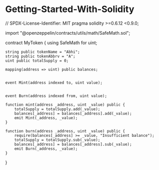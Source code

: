 # Getting-Started-With-Solidity


// SPDX-License-Identifier: MIT
pragma solidity >=0.6.12 <0.9.0;


import "@openzeppelin/contracts/utils/math/SafeMath.sol";

contract MyToken {
    using SafeMath for uint;

    string public tokenName = "Abhi";
    string public tokenAbbrv = "A";
    uint public totalSupply = 0;

    mapping(address => uint) public balances;

   
    event Mint(address indexed to, uint value);

   
    event Burn(address indexed from, uint value);

    function mint(address _address, uint _value) public {
        totalSupply = totalSupply.add(_value);
        balances[_address] = balances[_address].add(_value);
        emit Mint(_address, _value);
    }

    function burn(address _address, uint _value) public {
        require(balances[_address] >= _value, "Insufficient balance");
        totalSupply = totalSupply.sub(_value);
        balances[_address] = balances[_address].sub(_value);
        emit Burn(_address, _value);
    }
}
